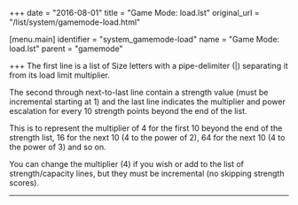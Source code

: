 +++
date = "2016-08-01"
title = "Game Mode: load.lst"
original_url = "/list/system/gamemode-load.html"

[menu.main]
    identifier = "system_gamemode-load"
    name = "Game Mode: load.lst"
    parent = "gamemode"
    
+++
The first line is a list of Size letters with a pipe-delimiter (|)
separating it from its load limit multiplier.

The second through next-to-last line contain a strength value (must be
incremental starting at 1) and the last line indicates the multiplier
and power escalation for every 10 strength points beyond the end of the
list.

This is to represent the multiplier of 4 for the first 10 beyond the end
of the strength list, 16 for the next 10 (4 to the power of 2), 64 for
the next 10 (4 to the power of 3) and so on.

You can change the multiplier (4) if you wish or add to the list of
strength/capacity lines, but they must be incremental (no skipping
strength scores).

------------------------------------------------------------------------

